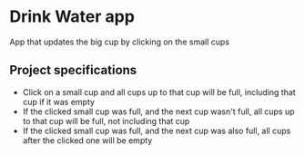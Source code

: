 # Drink Water app

App that updates the big cup by clicking on the small cups

## Project specifications

- Click on a small cup and all cups up to that cup will be full, including that cup if it was empty
- If the clicked small cup was full, and the next cup wasn't full, all cups up to that cup will be full, not including that cup
- If the clicked small cup was full, and the next cup was also full, all cups after the clicked one will be empty
